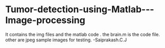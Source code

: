 # Tumor-detection-using-Matlab---Image-processing
It contains the img files and the matlab code .
the brain.m is the code file.
other are jpeg sample images for testing.
       -Saiprakash.C.J
       
